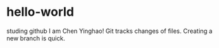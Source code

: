# hello-world
studing github
I am Chen Yinghao!
Git tracks changes of files.
Creating a new branch is quick.
